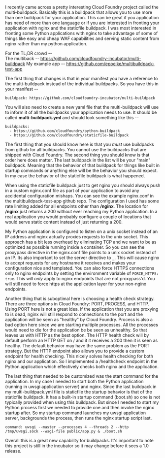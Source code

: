 I recently came across a pretty interesting Cloud Foundry project called the
multi-buildpack.  Basically this is a buildpack that allows you to use more
than one buildpack for your application.  This can be great if you application
has need of more than one language or if you are interested in fronting your
application with nginx and the staticfile buildpack.  I was most interested in
fronting some Python applications with nginx to take advantage of some of
things like easy and cheap WAF capabilities and serving static content from
nginx rather than my python application.

For the TL;DR crowd --  
The multiback -- https://github.com/cloudfoundry-incubator/multi-buildpack
My example app -- https://github.com/epoelke/multibuildpack-test-app

The first thing that changes is that in your manifest you have a reference to
the multi-buildpack instead of the individual buildpacks.  So you have this in
your manifest --
```
buildpack: https://github.com/cloudfoundry-incubator/multi-buildpack
```
You will also need to create a new yaml file that the multi-buildpack will use
to inform it of all the buildpacks your application needs to use.  It should be
called **multi-buildpack.yml** and should look something like this --
```
buildpacks:
  - https://github.com/cloudfoundry/python-buildpack
  - https://github.com/cloudfoundry/staticfile-buildpack
```
The first thing that you should know here is that you _must_ use buildpacks
from github for all buildpacks.  You cannot use the buildpacks that are shipped
with Cloud Foundry.  The second thing you should know is that order here does
matter.  The last buildpack in the list will be your "main" buildpack.  Meaning
that the behavior of that buildpack for things like built in startup commands
or anything else will be the behavior you should expect.  In my case the
behavior of the staticfile buildpack is what happened.

When using the staticfile buildpack just to get nginx you should always push in
a custom nginx.conf file as part of your application to avoid any accidental
configuration mishaps.  You can see the example nginx.conf in the
multibuildpack-test-app github repo.  The configuration I used has some rate
limiting added for all endpoints other than **/nginx**.  The location for
**/nginx** just returns a 200 without ever reaching my Python application.  In
a real application you would probably configure a couple of locations that
would serve static content instead of just returning a 200.

My Python application is configured to listen on a unix socket instead of an IP
address and nginx actually proxies requests to the unix socket.  This approach
has a bit less overhead by eliminating TCP and we want to be as optimized as
possible running inside a container.  So you can see the proxypass directive in
the nginx.conf file points to a unix socket instead of an IP.  Its also
important to set the server directive to `_`.  This will cause nginx to accept
requests for any hostname it receives and makes your configuration nice and
templated.  You can also force HTTPS connections only to nginx endpoints by
setting the environment variable of `FORCE_HTTPS: true`.  This will _only_
apply to nginx endpoints that are not proxypass'd.  You will still need to
force https at the application layer for your non-nginx endpoints.

Another thing that is suboptimal here is choosing a health check strategy.
  There are three options in Cloud Foundry: PORT, PROCESS, and HTTP.  Using
PORT here is not a great idea.  If the application that you are proxying to is
dead, nginx will still respond to connections to the port and the application
will be seen as "healthy" by Cloud Foundry.  Process is also a bad option here
since we are starting multiple processes.  All the processes would need to die
for the application be be seen as unhealthy.  So that leaves us with HTTP as
the best option.  The HTTP health check will by default perform an HTTP GET on
/ and it it receives a 200 then it is seen as healthy.  The default behavior
may have the same problem as the PORT strategy.  But the HTTP endpoint also
allows you to provide a custom endpoint for health checking.  This nicely
solves health checking for both nginx and our application.  So I implemented a
/healthcheck endpoint in the Python application which effectively checks both
nginx and the application.

The last thing that needed to be customized was the start command for the
application.  In my case I needed to start both the Python application (running
in uwsgi application server) and nginx.  Since the last buildpack in my
multi-buildpack.yml file is staticfile the startup behavior is that of the
staticfile buildpack.  It has a built-in startup command (boot.sh) so one is
not typically provided when using this buildpack.  But since I needed to start
my Python process first we needed to provide one and then invoke the nginx
startup after.  So my startup command launches my uwsgi application server,
 backgrounds the process, then runs the nginx startup script last.
```
command: uwsgi --master --processes 4 --threads 2 --http /tmp/uwsgi.sock --wsgi-file public/app.py & ./boot.sh
```
Overall this is a great new capability for buildpacks.  It's important to note
this project is still in the incubator so it may change before it sees a 1.0
release.




